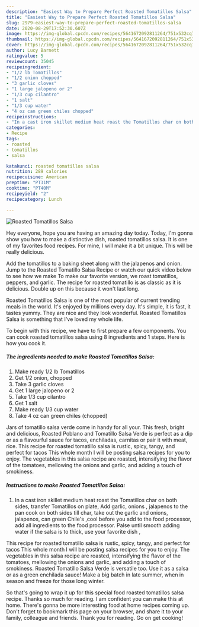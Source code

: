 ```yaml
---
description: "Easiest Way to Prepare Perfect Roasted Tomatillos Salsa"
title: "Easiest Way to Prepare Perfect Roasted Tomatillos Salsa"
slug: 2979-easiest-way-to-prepare-perfect-roasted-tomatillos-salsa
date: 2020-08-29T17:52:30.607Z
image: https://img-global.cpcdn.com/recipes/5641672092811264/751x532cq70/roasted-tomatillos-salsa-recipe-main-photo.jpg
thumbnail: https://img-global.cpcdn.com/recipes/5641672092811264/751x532cq70/roasted-tomatillos-salsa-recipe-main-photo.jpg
cover: https://img-global.cpcdn.com/recipes/5641672092811264/751x532cq70/roasted-tomatillos-salsa-recipe-main-photo.jpg
author: Lucy Barnett
ratingvalue: 5
reviewcount: 35045
recipeingredient:
- "1/2 lb Tomatillos"
- "1/2 onion chopped"
- "3 garlic cloves"
- "1 large jalopeno or 2"
- "1/3 cup cilantro"
- "1 salt"
- "1/3 cup water"
- "4 oz can green chiles chopped"
recipeinstructions:
- "In a cast iron skillet medium heat roast the Tomatillos char on both sides, transfer Tomatillos on plate, Add garlic, onions , jalapenos to the pan cook on both sides till char, take out the garlic and onions, jalapenos,  can green Chile&#39;s ,cool before you add to the food processor, add all ingredients to the food processor. Palse until smooth adding water if the salsa is to thick, use your favorite dish ,"
categories:
- Recipe
tags:
- roasted
- tomatillos
- salsa

katakunci: roasted tomatillos salsa 
nutrition: 289 calories
recipecuisine: American
preptime: "PT31M"
cooktime: "PT40M"
recipeyield: "2"
recipecategory: Lunch

---
```



![Roasted Tomatillos Salsa](https://img-global.cpcdn.com/recipes/5641672092811264/751x532cq70/roasted-tomatillos-salsa-recipe-main-photo.jpg)

Hey everyone, hope you are having an amazing day today. Today, I'm gonna show you how to make a distinctive dish, roasted tomatillos salsa. It is one of my favorites food recipes. For mine, I will make it a bit unique. This will be really delicious.

Add the tomatillos to a baking sheet along with the jalapenos and onion. Jump to the Roasted Tomatillo Salsa Recipe or watch our quick video below to see how we make To make our favorite version, we roast tomatillos, peppers, and garlic. The recipe for roasted tomatillo is as classic as it is delicious. Double up on this because it won&#39;t last long.

Roasted Tomatillos Salsa is one of the most popular of current trending meals in the world. It's enjoyed by millions every day. It's simple, it is fast, it tastes yummy. They are nice and they look wonderful. Roasted Tomatillos Salsa is something that I've loved my whole life.


To begin with this recipe, we have to first prepare a few components. You can cook roasted tomatillos salsa using 8 ingredients and 1 steps. Here is how you cook it.

<!--inarticleads1-->

##### The ingredients needed to make Roasted Tomatillos Salsa:

1. Make ready 1/2 lb Tomatillos
1. Get 1/2 onion, chopped
1. Take 3 garlic cloves
1. Get 1 large jalopeno or 2
1. Take 1/3 cup cilantro
1. Get 1 salt
1. Make ready 1/3 cup water
1. Take 4 oz can green chiles (chopped)


Jars of tomatillo salsa verde come in handy for all your. This fresh, bright and delicious, Roasted Poblano and Tomatillo Salsa Verde is perfect as a dip or as a flavourful sauce for tacos, enchiladas, carnitas or pair it with meat, rice. This recipe for roasted tomatillo salsa is rustic, spicy, tangy, and perfect for tacos This whole month I will be posting salsa recipes for you to enjoy. The vegetables in this salsa recipe are roasted, intensifying the flavor of the tomatoes, mellowing the onions and garlic, and adding a touch of smokiness. 

<!--inarticleads2-->

##### Instructions to make Roasted Tomatillos Salsa:

1. In a cast iron skillet medium heat roast the Tomatillos char on both sides, transfer Tomatillos on plate, Add garlic, onions , jalapenos to the pan cook on both sides till char, take out the garlic and onions, jalapenos,  can green Chile&#39;s ,cool before you add to the food processor, add all ingredients to the food processor. Palse until smooth adding water if the salsa is to thick, use your favorite dish ,


This recipe for roasted tomatillo salsa is rustic, spicy, tangy, and perfect for tacos This whole month I will be posting salsa recipes for you to enjoy. The vegetables in this salsa recipe are roasted, intensifying the flavor of the tomatoes, mellowing the onions and garlic, and adding a touch of smokiness. Roasted Tomatillo Salsa Verde is versatile too. Use it as a salsa or as a green enchilada sauce! Make a big batch in late summer, when in season and freeze for those long winter. 

So that's going to wrap it up for this special food roasted tomatillos salsa recipe. Thanks so much for reading. I am confident you can make this at home. There's gonna be more interesting food at home recipes coming up. Don't forget to bookmark this page on your browser, and share it to your family, colleague and friends. Thank you for reading. Go on get cooking!
